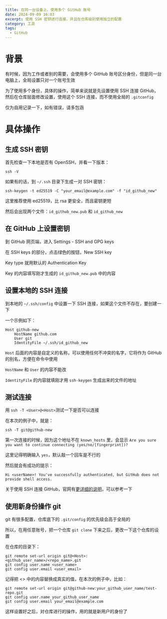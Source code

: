 ```yaml
---
title: 在同一台设备上，使用多个 GitHub 账号
date: 2024-09-09 16:03
excerpt: 使用 SSH 密钥进行连接，并且在仓库级别使用独立的配置
category: 工具
tags: 
  - GitHub
---
```

# 背景
有时候，因为工作或者别的需要，会使用多个 GitHub 账号区分身份，但是同一台电脑上，全局设置只对一个账号生效

为了使用多个身份，具体的操作，简单来说就是先设置使用 SSH 连接 GitHub，然后在仓库层面修改设置，使用这个 SSH 连接，而不使用全局的 `.gitconfig`

仅为自用记录一下，如有错误，请多包涵

# 具体操作
## 生成 SSH 密钥
首先检查一下本地是否有 OpenSSH，并看一下版本：
```shell
ssh -V
```

如果有的话，到 `~/.ssh` 目录下生成一对 SSH 密钥：
```shell
ssh-keygen -t ed25519 -C "your_email@example.com" -f "id_github_new"
```
这里推荐使用 ed25519，比 rsa 更安全，而且密钥更短

然后会出现两个文件：`id_github_new.pub` 和 `id_github_new`

## 在 GitHub 上设置密钥
到 GitHub 网页端，进入 Settings - SSH and GPG keys

在 SSH keys 的部分，点击绿色的按钮，New SSH key

Key type 就用默认的 Authentication Key

Key 的内容填写刚才生成的 `id_github_new.pub` 中的内容

## 设置本地的 SSH 连接
到本地的 `~/.ssh/config` 中设置一下 SSH 连接，如果这个文件不存在，要创建一下

一个示例如下：

```
Host github-new
    HostName github.com
    User git
    IdentityFile ~/.ssh/id_github_new
```

`Host` 后面的内容是自定义的名称，可以使用任何不冲突的名字，它将作为 GitHub 的别名，方便在命令中使用

`HostName` 和 `User` 的内容不能改

`IdentityFile` 的内容就填刚才用 `ssh-keygen` 生成出来的文件的地址

## 测试连接
用 `ssh -T <User>@<Host>`测试一下是否可以连接

在本次的例子中，就是：

```shell
ssh -T git@github-new
```

第一次连接的时候，因为这个地址不在 `known_hosts` 里，会显示 `Are you sure you want to continue connecting (yes/no/[fingerprint])?`

这里记得明确输入 `yes`，默认敲一个回车是不行的

然后就会有成功的提示：

```
Hi <userName>! You've successfully authenticated, but GitHub does not provide shell access.
```

关于使用 SSH 连接 GitHub，官网有[更详细的说明](https://docs.github.com/zh/authentication/connecting-to-github-with-ssh)，可以参考一下

## 使用新身份操作 git
git 有很多配置，仓库底下的 `.git/config` 的优先级会高于全局的

所以，在用任意账号，把一个仓库 `git clone` 下来之后，更改一下这个仓库的设置

在仓库的目录下：
```shell
git remote set-url origin git@<Host>:<github_user_name>/<repo_name>.git
git config user.name <user_name>
git config user.email <user_email>
```

记得把 <> 中的内容替换成真实的值，在本次的例子中，比如：
```shell
git remote set-url origin git@github-new:your_github_user_name/test-repo.git
git config user.name your_github_user_name
git config user.email your_email@example.com
```

这样设置好之后，对仓库进行的操作，用的就是新用户的身份了